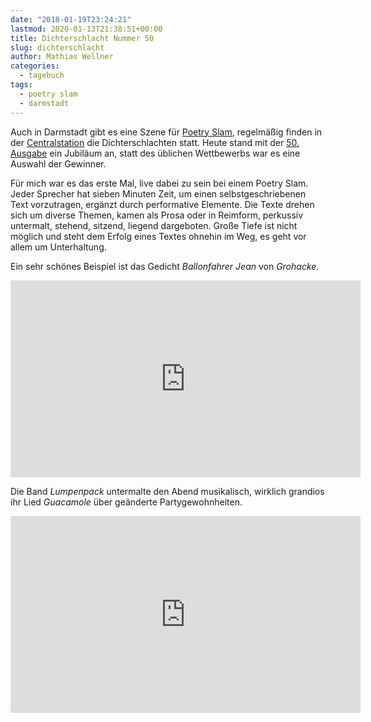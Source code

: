 ```yaml
---
date: "2018-01-19T23:24:21"
lastmod: 2020-01-13T21:38:51+00:00
title: Dichterschlacht Nummer 50
slug: dichterschlacht
author: Mathias Wellner
categories:
  - tagebuch
tags:
  - poetry slam
  - darmstadt
---
```

Auch in Darmstadt gibt es eine Szene für [Poetry Slam](https://de.wikipedia.org/wiki/Poetry-Slam), regelmäßig finden in der [Centralstation](https://www.centralstation-darmstadt.de) die Dichterschlachten statt. Heute stand mit der [50. Ausgabe](https://www.centralstation-darmstadt.de/event/7725001/50-dichterschlacht/) ein Jubiläum an, statt des üblichen Wettbewerbs war es eine Auswahl der Gewinner. 
<!--more-->

Für mich war es das erste Mal, live dabei zu sein bei einem Poetry Slam. Jeder Sprecher hat sieben Minuten Zeit, um einen selbstgeschriebenen Text vorzutragen, ergänzt durch performative Elemente. Die Texte drehen sich um diverse Themen, kamen als Prosa oder in Reimform, perkussiv untermalt, stehend, sitzend, liegend dargeboten. Große Tiefe ist nicht möglich und steht dem Erfolg eines Textes ohnehin im Weg, es geht vor allem um Unterhaltung. 

Ein sehr schönes Beispiel ist das Gedicht *Ballonfahrer Jean* von *Grohacke*. 

<iframe width="560" height="315" src="https://www.youtube.com/embed/yTe-geLFiKs" frameborder="0" allow="autoplay; encrypted-media" allowfullscreen></iframe>

Die Band *Lumpenpack* untermalte den Abend musikalisch, wirklich grandios ihr Lied *Guacamole* über geänderte Partygewohnheiten.

<iframe width="560" height="315" src="https://www.youtube.com/embed/15-k2fCxHIo" frameborder="0" allow="autoplay; encrypted-media" allowfullscreen></iframe>